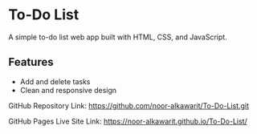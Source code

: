 # To-Do List

A simple to-do list web app built with HTML, CSS, and JavaScript.

## Features

- Add and delete tasks
- Clean and responsive design

GitHub Repository Link:
https://github.com/noor-alkawarit/To-Do-List.git

GitHub Pages Live Site Link:
https://noor-alkawarit.github.io/To-Do-List/
